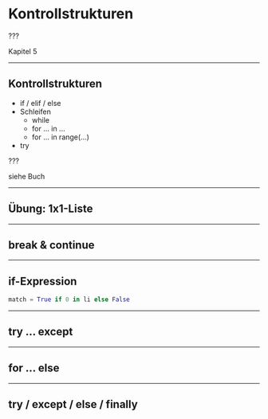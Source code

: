 # Kontrollstrukturen

???

Kapitel 5

---

## Kontrollstrukturen

- if / elif / else
- Schleifen
  - while
  - for ... in ...
  - for ... in range(...)
- try

???

siehe Buch

---

## Übung: 1x1-Liste

---

## break & continue

---

## if-Expression

```py
match = True if 0 in li else False
```

---

## try ... except

---

## for ... else

---

## try / except / else / finally
